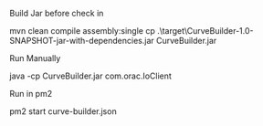 Build Jar before check in

mvn clean compile assembly:single
cp .\target\CurveBuilder-1.0-SNAPSHOT-jar-with-dependencies.jar CurveBuilder.jar

Run Manually

java -cp CurveBuilder.jar com.orac.IoClient 

Run in pm2

pm2 start curve-builder.json